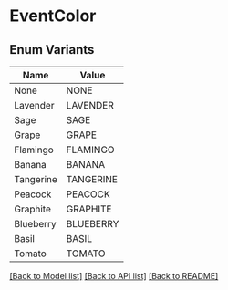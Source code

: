 # EventColor

## Enum Variants

| Name | Value |
|---- | -----|
| None | NONE |
| Lavender | LAVENDER |
| Sage | SAGE |
| Grape | GRAPE |
| Flamingo | FLAMINGO |
| Banana | BANANA |
| Tangerine | TANGERINE |
| Peacock | PEACOCK |
| Graphite | GRAPHITE |
| Blueberry | BLUEBERRY |
| Basil | BASIL |
| Tomato | TOMATO |


[[Back to Model list]](../README.md#documentation-for-models) [[Back to API list]](../README.md#documentation-for-api-endpoints) [[Back to README]](../README.md)


